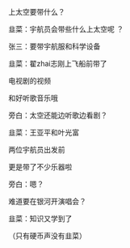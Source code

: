 上太空要带什么？



韭菜：宇航员会带些什么上太空呢 ？

张三：要带宇航服和科学设备

韭菜：翟zhai志刚上飞船前带了

电视剧的视频

和好听歌音乐哦

旁白：太空还能边听歌边看剧？

韭菜：王亚平和叶光富

两位宇航员出发前

更是带了不少乐器啦

旁白：嗯？

难道要在银河开演唱会？

韭菜：知识又学到了

（只有硬币声没有韭菜）

